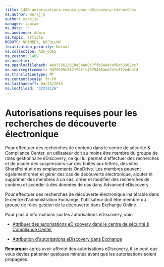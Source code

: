 ```yaml
---
title: 1489-autorisations-requis-pour-eDiscovery-recherches
ms.author: markjjo
author: markjjo
manager: lauraw
ms.date: ''
ms.audience: Admin
ms.topic: article
ROBOTS: NOINDEX, NOFOLLOW
localization_priority: Normal
ms.collection: Adm_O365
ms.custom: 1489
ms.assetid: ''
ms.openlocfilehash: 4e937861381ba5ba00c7ffb544dc4f6cb3502bc7
ms.sourcegitcommit: 9d78905c512192ffc4675468abd2efc5f2e4baf4
ms.translationtype: MT
ms.contentlocale: fr-FR
ms.lasthandoff: 04/23/2019
ms.locfileid: "32372126"
---
```

# <a name="permissions-required-for-ediscovery-searches"></a>Autorisations requises pour les recherches de découverte électronique

Pour effectuer des recherches de contenu dans le centre de sécurité & Compliance Center, un utilisateur doit au moins être membre du groupe de rôles gestionnaire eDiscovery, ce qui lui permet d'effectuer des recherches et de placer des suspensions sur des boîtes aux lettres, des sites SharePoint et des emplacements OneDrive. Les membres peuvent également créer et gérer des cas de découverte électronique, ajouter et supprimer des membres à un cas, créer et modifier des recherches de contenu et accéder à des données de cas dans Advanced eDiscovery.

Pour effectuer des recherches de découverte électronique inaltérable dans le centre d'administration Exchange, l'utilisateur doit être membre du groupe de rôles gestion de la découverte dans Exchange Online.

Pour plus d'informations sur les autorisations eDiscovery, voir: 

- [Attribuer des autorisations eDiscovery dans le centre de sécurité & Compliance Center](https://docs.microsoft.com/office365/securitycompliance/assign-ediscovery-permissions)

- [Attribution d'autorisations eDiscovery dans Exchange](https://docs.microsoft.com/exchange/security-and-compliance/in-place-ediscovery/assign-ediscovery-permissions)

**Remarque**: après avoir affecté des autorisations eDiscovery, il se peut que vous deviez patienter quelques minutes avant que les autorisations soient propagées.
